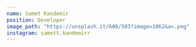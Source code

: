 ```yaml
---
name: Samet Kandemir
position: Developer
image_path: "https://unsplash.it/600/503?image=1062&a=.png"
instagram: samett.kandemirr
---
```


